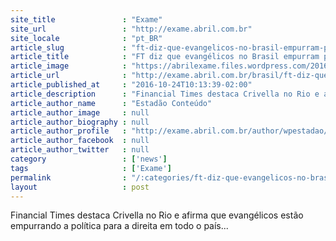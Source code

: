 ```yaml
---
site_title               : "Exame"
site_url                 : "http://exame.abril.com.br"
site_locale              : "pt_BR"
article_slug             : "ft-diz-que-evangelicos-no-brasil-empurram-politica-a-direita"
article_title            : "FT diz que evangélicos no Brasil empurram política à direita"
article_image            : "https://abrilexame.files.wordpress.com/2016/09/size_960_16_9_marcelo_crivella4.jpg?quality=70&strip=all&w=960"
article_url              : "http://exame.abril.com.br/brasil/ft-diz-que-evangelicos-no-brasil-empurram-politica-a-direita/"
article_published_at     : "2016-10-24T10:13:39-02:00"
article_description      : "Financial Times destaca Crivella no Rio e afirma que evangélicos estão empurrando a política para a direita em todo o país..."
article_author_name      : "Estadão Conteúdo"
article_author_image     : null
article_author_biography : null
article_author_profile   : "http://exame.abril.com.br/author/wpestadao/"
article_author_facebook  : null
article_author_twitter   : null
category                 : ['news']
tags                     : ['Exame']
permalink                : "/:categories/ft-diz-que-evangelicos-no-brasil-empurram-politica-a-direita/"
layout                   : post
---
```


Financial Times destaca Crivella no Rio e afirma que evangélicos estão empurrando a política para a direita em todo o país...
